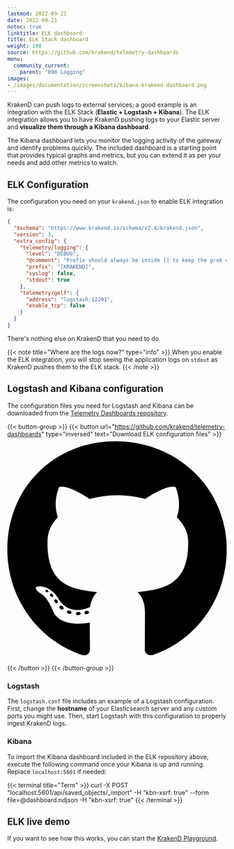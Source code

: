```yaml
---
lastmod: 2022-09-21
date: 2022-09-21
notoc: true
linktitle: ELK dashboard
title: ELK Stack dashboard
weight: 100
source: https://github.com/krakend/telemetry-dashboards
menu:
  community_current:
    parent: "090 Logging"
images:
- /images/documentation/screenshots/kibana-krakend-dashboard.png
---
```

KrakenD can push logs to external services; a good example is an integration with the ELK Stack (**Elastic + Logstash + Kibana**). The ELK integration allows you to have KrakenD pushing logs to your Elastic server and **visualize them through a Kibana dashboard**.

The Kibana dashboard lets you monitor the logging activity of the gateway and identify problems quickly. The included dashboard is a starting point that provides typical graphs and metrics, but you can extend it as per your needs and add other metrics to watch.

## ELK Configuration
The configuration you need on your `krakend.json` to enable ELK integration is:

```json
{
  "$schema": "https://www.krakend.io/schema/v2.4/krakend.json",
  "version": 3,
  "extra_config": {
    "telemetry/logging": {
      "level": "DEBUG",
      "@comment": "Prefix should always be inside [] to keep the grok expression working",
      "prefix": "[KRAKEND]",
      "syslog": false,
      "stdout": true
    },
    "telemetry/gelf": {
      "address": "logstash:12201",
      "enable_tcp": false
    }
  }
}
```

There's nothing else on KrakenD that you need to do.

{{< note title="Where are the logs now?" type="info" >}}
When you enable the ELK integration, you will stop seeing the application logs on `stdout` as KrakenD pushes them to the ELK stack.
{{< /note >}}

## Logstash and Kibana configuration
The configuration files you need for Logstash and Kibana can be downloaded from the [Telemetry Dashboards repository](https://github.com/krakend/telemetry-dashboards).

{{< button-group >}}
{{< button url="https://github.com/krakend/telemetry-dashboards" type="inversed" text="Download ELK configuration files" >}}<svg xmlns="http://www.w3.org/2000/svg" viewBox="0 0 496 512"><!--! Font Awesome Free 6.2.0 by @fontawesome - https://fontawesome.com License - https://fontawesome.com/license/free (Icons: CC BY 4.0, Fonts: SIL OFL 1.1, Code: MIT License) Copyright 2022 Fonticons, Inc. --><path d="M165.9 397.4c0 2-2.3 3.6-5.2 3.6-3.3.3-5.6-1.3-5.6-3.6 0-2 2.3-3.6 5.2-3.6 3-.3 5.6 1.3 5.6 3.6zm-31.1-4.5c-.7 2 1.3 4.3 4.3 4.9 2.6 1 5.6 0 6.2-2s-1.3-4.3-4.3-5.2c-2.6-.7-5.5.3-6.2 2.3zm44.2-1.7c-2.9.7-4.9 2.6-4.6 4.9.3 2 2.9 3.3 5.9 2.6 2.9-.7 4.9-2.6 4.6-4.6-.3-1.9-3-3.2-5.9-2.9zM244.8 8C106.1 8 0 113.3 0 252c0 110.9 69.8 205.8 169.5 239.2 12.8 2.3 17.3-5.6 17.3-12.1 0-6.2-.3-40.4-.3-61.4 0 0-70 15-84.7-29.8 0 0-11.4-29.1-27.8-36.6 0 0-22.9-15.7 1.6-15.4 0 0 24.9 2 38.6 25.8 21.9 38.6 58.6 27.5 72.9 20.9 2.3-16 8.8-27.1 16-33.7-55.9-6.2-112.3-14.3-112.3-110.5 0-27.5 7.6-41.3 23.6-58.9-2.6-6.5-11.1-33.3 2.6-67.9 20.9-6.5 69 27 69 27 20-5.6 41.5-8.5 62.8-8.5s42.8 2.9 62.8 8.5c0 0 48.1-33.6 69-27 13.7 34.7 5.2 61.4 2.6 67.9 16 17.7 25.8 31.5 25.8 58.9 0 96.5-58.9 104.2-114.8 110.5 9.2 7.9 17 22.9 17 46.4 0 33.7-.3 75.4-.3 83.6 0 6.5 4.6 14.4 17.3 12.1C428.2 457.8 496 362.9 496 252 496 113.3 383.5 8 244.8 8zM97.2 352.9c-1.3 1-1 3.3.7 5.2 1.6 1.6 3.9 2.3 5.2 1 1.3-1 1-3.3-.7-5.2-1.6-1.6-3.9-2.3-5.2-1zm-10.8-8.1c-.7 1.3.3 2.9 2.3 3.9 1.6 1 3.6.7 4.3-.7.7-1.3-.3-2.9-2.3-3.9-2-.6-3.6-.3-4.3.7zm32.4 35.6c-1.6 1.3-1 4.3 1.3 6.2 2.3 2.3 5.2 2.6 6.5 1 1.3-1.3.7-4.3-1.3-6.2-2.2-2.3-5.2-2.6-6.5-1zm-11.4-14.7c-1.6 1-1.6 3.6 0 5.9 1.6 2.3 4.3 3.3 5.6 2.3 1.6-1.3 1.6-3.9 0-6.2-1.4-2.3-4-3.3-5.6-2z"/></svg>
</svg>
{{< /button >}}
{{< /button-group >}}

### Logstash
The `logstash.conf` file includes an example of a Logstash configuration. First, change the **hostname** of your Elasticsearch server and any custom ports you might use. Then, start Logstash with this configuration to properly ingest KrakenD logs.

### Kibana
To import the Kibana dashboard included in the ELK repository above, execute the following command once your Kibana is up and running. Replace `localhost:5601` if needed:

{{< terminal title="Term" >}}
curl -X POST "localhost:5601/api/saved_objects/_import" -H "kbn-xsrf: true" --form file=@dashboard.ndjson -H "kbn-xsrf: true"
{{< /terminal >}}




## ELK live demo
If you want to see how this works, you can start the [KrakenD Playground](/docs/overview/playground/).